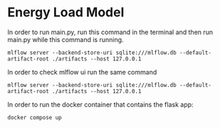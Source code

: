 Energy Load Model
============

In order to run main.py, run this command in the terminal and then run main.py while this command is running.

```
mlflow server --backend-store-uri sqlite:///mlflow.db --default-artifact-root ./artifacts --host 127.0.0.1
```

In order to check mlflow ui run the same command

```
mlflow server --backend-store-uri sqlite:///mlflow.db --default-artifact-root ./artifacts --host 127.0.0.1
```

In order to run the docker container that contains the flask app:

```
docker compose up
```

